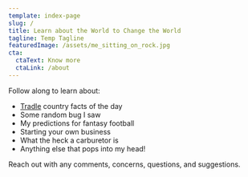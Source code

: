 ```yaml
---
template: index-page
slug: /
title: Learn about the World to Change the World
tagline: Temp Tagline
featuredImage: /assets/me_sitting_on_rock.jpg
cta:
  ctaText: Know more
  ctaLink: /about
---
```

F﻿ollow along to learn about: 

* [T﻿radle](https://oec.world/en/tradle/) country facts of the day
* S﻿ome random bug I saw
* M﻿y predictions for fantasy football
* S﻿tarting your own business
* What the heck a carburetor is
* Anything else that pops into my head!

R﻿each out with any comments, concerns, questions, and suggestions.